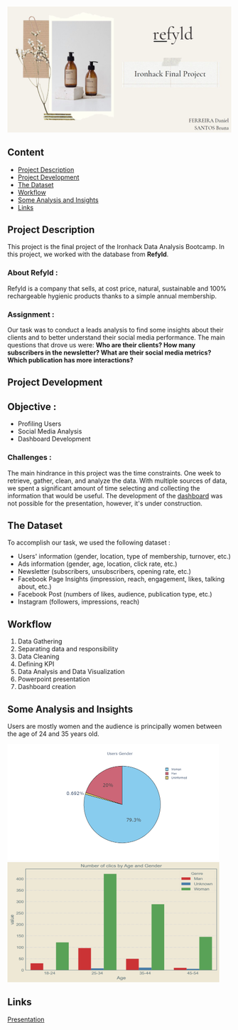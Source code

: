 <img src='https://github.com/BrunaClo/Refyld/blob/main/Images/refyld.png'>

## Content
- [Project Description](#project-description)
- [Project Development](#project-development)
- [The Dataset](#the-dataset)
- [Workflow](#workflow)
- [Some Analysis and Insights](#some-analysis-and-insights)
- [Links](#links)


## Project Description

This project is the final project of the Ironhack Data Analysis Bootcamp. In this project, we worked with the database from **Refyld**.

### About Refyld :

Refyld is a company that sells, at cost price, natural, sustainable and 100% rechargeable hygienic products thanks to a simple annual membership.

### Assignment :

Our task was to conduct a leads analysis to find some insights about their clients and to better understand their social media performance. The main questions that drove us were: **Who are their clients? How many subscribers in the newsletter? What are their social media metrics? Which publication has more interactions?**

## Project Development

## Objective : 

 - Profiling Users
 - Social Media Analysis
 - Dashboard Development 

### Challenges :
The main hindrance in this project was the time constraints. One week to retrieve, gather, clean, and analyze the data. With multiple sources of data, we spent a significant amount of time selecting and collecting the information that would be useful. The development of the [dashboard](https://github.com/BrunaClo/Refyld/blob/main/refyld.py) was not possible for the presentation, however, it's under construction.

## The Dataset

To accomplish our task, we used the following dataset :

  - Users' information (gender, location, type of membership, turnover, etc.)
  - Ads information (gender, age, location, click rate, etc.)
  - Newsletter (subscribers, unsubscribers, opening rate, etc.)
  - Facebook Page Insights (impression, reach, engagement, likes, talking about, etc.)
  - Facebook Post (numbers of likes, audience, publication type, etc.)
  - Instagram (followers, impressions, reach)

## Workflow

 1. Data Gathering
 2. Separating data and responsibility
 3. Data Cleaning
 4. Defining KPI
 5. Data Analysis and Data Visualization
 6. Powerpoint presentation
 7. Dashboard creation

## Some Analysis and Insights

Users are mostly women and the audience is principally women between the age of 24 and 35 years old.

<img src="https://github.com/BrunaClo/Refyld/blob/main/Images/users_gender.png" height=263 width=477/> <img src="https://github.com/BrunaClo/Refyld/blob/main/Images/Crosstab_GAC.png" height=270 width=477/>


## Links

[Presentation](https://github.com/BrunaClo/Refyld/blob/main/refyld.pdf)























